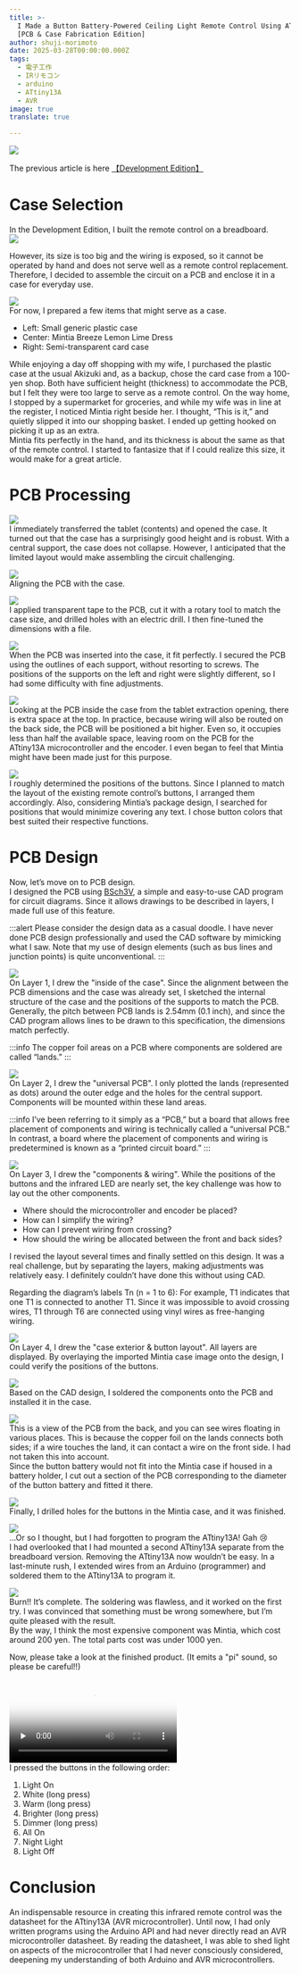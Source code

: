 ```yaml
---
title: >-
  I Made a Button Battery-Powered Ceiling Light Remote Control Using ATtiny13A
  [PCB & Case Fabrication Edition]
author: shuji-morimoto
date: 2025-03-28T00:00:00.000Z
tags:
  - 電子工作
  - IRリモコン
  - arduino
  - ATtiny13A
  - AVR
image: true
translate: true

---
```


![](/img/blogs/2025/0328_ir-remote-control-with-attiny13a/image10.png)

The previous article is here [【Development Edition】](../ir-remote-control-with-attiny13a_epi2/)

# Case Selection

In the Development Edition, I built the remote control on a breadboard.  
![](/img/blogs/2025/0328_ir-remote-control-with-attiny13a/remocon_vs_breadboard_remocon.png)

However, its size is too big and the wiring is exposed, so it cannot be operated by hand and does not serve well as a remote control replacement. Therefore, I decided to assemble the circuit on a PCB and enclose it in a case for everyday use.

![](/img/blogs/2025/0328_ir-remote-control-with-attiny13a/image00.png)  
For now, I prepared a few items that might serve as a case.
- Left: Small generic plastic case
- Center: Mintia Breeze Lemon Lime Dress
- Right: Semi-transparent card case

While enjoying a day off shopping with my wife, I purchased the plastic case at the usual Akizuki and, as a backup, chose the card case from a 100-yen shop. Both have sufficient height (thickness) to accommodate the PCB, but I felt they were too large to serve as a remote control. On the way home, I stopped by a supermarket for groceries, and while my wife was in line at the register, I noticed Mintia right beside her. I thought, “This is it,” and quietly slipped it into our shopping basket. I ended up getting hooked on picking it up as an extra.  
Mintia fits perfectly in the hand, and its thickness is about the same as that of the remote control. I started to fantasize that if I could realize this size, it would make for a great article.

# PCB Processing

![](/img/blogs/2025/0328_ir-remote-control-with-attiny13a/image01.png)  
I immediately transferred the tablet (contents) and opened the case. It turned out that the case has a surprisingly good height and is robust. With a central support, the case does not collapse. However, I anticipated that the limited layout would make assembling the circuit challenging.  

![](/img/blogs/2025/0328_ir-remote-control-with-attiny13a/image02.png)  
Aligning the PCB with the case.

![](/img/blogs/2025/0328_ir-remote-control-with-attiny13a/image03.png)  
I applied transparent tape to the PCB, cut it with a rotary tool to match the case size, and drilled holes with an electric drill. I then fine-tuned the dimensions with a file.

![](/img/blogs/2025/0328_ir-remote-control-with-attiny13a/image04.png)  
When the PCB was inserted into the case, it fit perfectly. I secured the PCB using the outlines of each support, without resorting to screws. The positions of the supports on the left and right were slightly different, so I had some difficulty with fine adjustments.

![](/img/blogs/2025/0328_ir-remote-control-with-attiny13a/image05.png)  
Looking at the PCB inside the case from the tablet extraction opening, there is extra space at the top. In practice, because wiring will also be routed on the back side, the PCB will be positioned a bit higher. Even so, it occupies less than half the available space, leaving room on the PCB for the ATtiny13A microcontroller and the encoder. I even began to feel that Mintia might have been made just for this purpose.

![](/img/blogs/2025/0328_ir-remote-control-with-attiny13a/image06.png)  
I roughly determined the positions of the buttons. Since I planned to match the layout of the existing remote control’s buttons, I arranged them accordingly. Also, considering Mintia’s package design, I searched for positions that would minimize covering any text. I chose button colors that best suited their respective functions.

# PCB Design

Now, let’s move on to PCB design.  
I designed the PCB using [BSch3V](https://www.suigyodo.com/online/schsoft.htm), a simple and easy-to-use CAD program for circuit diagrams. Since it allows drawings to be described in layers, I made full use of this feature.

:::alert
Please consider the design data as a casual doodle. I have never done PCB design professionally and used the CAD software by mimicking what I saw. Note that my use of design elements (such as bus lines and junction points) is quite unconventional.
:::

![](/img/blogs/2025/0328_ir-remote-control-with-attiny13a/mintia_ir_remote_controller1.png)  
On Layer 1, I drew the "inside of the case". Since the alignment between the PCB dimensions and the case was already set, I sketched the internal structure of the case and the positions of the supports to match the PCB. Generally, the pitch between PCB lands is 2.54mm (0.1 inch), and since the CAD program allows lines to be drawn to this specification, the dimensions match perfectly.

:::info
The copper foil areas on a PCB where components are soldered are called “lands.”
:::

![](/img/blogs/2025/0328_ir-remote-control-with-attiny13a/mintia_ir_remote_controller2.png)  
On Layer 2, I drew the "universal PCB". I only plotted the lands (represented as dots) around the outer edge and the holes for the central support. Components will be mounted within these land areas.

:::info
I’ve been referring to it simply as a “PCB,” but a board that allows free placement of components and wiring is technically called a “universal PCB.” In contrast, a board where the placement of components and wiring is predetermined is known as a “printed circuit board.”
:::

![](/img/blogs/2025/0328_ir-remote-control-with-attiny13a/mintia_ir_remote_controller3.png)  
On Layer 3, I drew the "components & wiring". While the positions of the buttons and the infrared LED are nearly set, the key challenge was how to lay out the other components.

- Where should the microcontroller and encoder be placed?
- How can I simplify the wiring?
- How can I prevent wiring from crossing?
- How should the wiring be allocated between the front and back sides?

I revised the layout several times and finally settled on this design. It was a real challenge, but by separating the layers, making adjustments was relatively easy. I definitely couldn’t have done this without using CAD.

Regarding the diagram’s labels Tn (n = 1 to 6): For example, T1 indicates that one T1 is connected to another T1. Since it was impossible to avoid crossing wires, T1 through T6 are connected using vinyl wires as free-hanging wiring.

![](/img/blogs/2025/0328_ir-remote-control-with-attiny13a/mintia_ir_remote_controller4.png)  
On Layer 4, I drew the "case exterior & button layout". All layers are displayed. By overlaying the imported Mintia case image onto the design, I could verify the positions of the buttons.

![](/img/blogs/2025/0328_ir-remote-control-with-attiny13a/image08.png)  
Based on the CAD design, I soldered the components onto the PCB and installed it in the case.

![](/img/blogs/2025/0328_ir-remote-control-with-attiny13a/image07.png)  
This is a view of the PCB from the back, and you can see wires floating in various places. This is because the copper foil on the lands connects both sides; if a wire touches the land, it can contact a wire on the front side. I had not taken this into account.  
Since the button battery would not fit into the Mintia case if housed in a battery holder, I cut out a section of the PCB corresponding to the diameter of the button battery and fitted it there.

![](/img/blogs/2025/0328_ir-remote-control-with-attiny13a/image09.png)  
Finally, I drilled holes for the buttons in the Mintia case, and it was finished.

![](/img/blogs/2025/0328_ir-remote-control-with-attiny13a/image12.png)  
...Or so I thought, but I had forgotten to program the ATtiny13A! Gah 😢  
I had overlooked that I had mounted a second ATtiny13A separate from the breadboard version. Removing the ATtiny13A now wouldn’t be easy. In a last-minute rush, I extended wires from an Arduino (programmer) and soldered them to the ATtiny13A to program it.

![](/img/blogs/2025/0328_ir-remote-control-with-attiny13a/image11.png)  
Burn!! It’s complete. The soldering was flawless, and it worked on the first try. I was convinced that something must be wrong somewhere, but I’m quite pleased with the result.  
By the way, I think the most expensive component was Mintia, which cost around 200 yen. The total parts cost was under 1000 yen.

Now, please take a look at the finished product. (It emits a "pi" sound, so please be careful!!)  

<video src="/img/blogs/2025/0328_ir-remote-control-with-attiny13a/demo.mp4" style="max-width: 800px;" poster="/img/blogs/2025/0328_ir-remote-control-with-attiny13a/thumb.png" preload="none" controls></video>  
I pressed the buttons in the following order:
1. Light On
2. White (long press)
3. Warm (long press)
4. Brighter (long press)
5. Dimmer (long press)
6. All On
7. Night Light
8. Light Off

# Conclusion

An indispensable resource in creating this infrared remote control was the datasheet for the ATtiny13A (AVR microcontroller). Until now, I had only written programs using the Arduino API and had never directly read an AVR microcontroller datasheet. By reading the datasheet, I was able to shed light on aspects of the microcontroller that I had never consciously considered, deepening my understanding of both Arduino and AVR microcontrollers.
